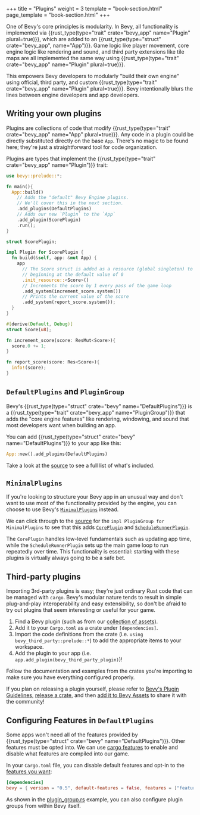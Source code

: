 +++
title = "Plugins"
weight = 3
template = "book-section.html"
page_template = "book-section.html"
+++

One of Bevy's core principles is modularity. In Bevy, all functionality is implemented via {{rust_type(type="trait" crate="bevy_app" name="Plugin" plural=true)}}, which are added to an {{rust_type(type="struct" crate="bevy_app", name="App")}}. Game logic like player movement, core engine logic like rendering and sound, and third party extensions like tile maps are all implemented the same way using {{rust_type(type="trait" crate="bevy_app" name="Plugin" plural=true)}}.

This empowers Bevy developers to modularly "build their own engine" using official, third party, and custom {{rust_type(type="trait" crate="bevy_app" name="Plugin" plural=true)}}. Bevy intentionally blurs the lines between engine developers and app developers.

## Writing your own plugins

Plugins are collections of code that modify {{rust_type(type="trait" crate="bevy_app" name="App" plural=true)}}.
Any code in a plugin could be directly substituted directly on the base `App`.
There's no magic to be found here; they're just a straightforward tool for code organization.

Plugins are types that implement the {{rust_type(type="trait" crate="bevy_app" name="Plugin")}} trait:

```rust
use bevy::prelude::*;

fn main(){
  App::build()
    // Adds the "default" Bevy Engine plugins.
    // We'll cover this in the next section.
    .add_plugins(DefaultPlugins)
    // Adds our new `Plugin` to the `App`
    .add_plugin(ScorePlugin)
    .run();
}

struct ScorePlugin;

impl Plugin for ScorePlugin {
  fn build(&self, app: &mut App) {
    app
      // The Score struct is added as a resource (global singleton) to the world, 
      // beginning at the default value of 0
      .init_resource::<Score>()
      // Increments the score by 1 every pass of the game loop
      .add_system(increment_score.system())
      // Prints the current value of the score
      .add_system(report_score.system());
  }
}

#[derive(Default, Debug)]
struct Score(u8);

fn increment_score(score: ResMut<Score>){
  score.0 += 1;
}

fn report_score(score: Res<Score>){
  info!(score);
}
```

## `DefaultPlugins` and `PluginGroup`

Bevy's {{rust_type(type="struct" crate="bevy" name="DefaultPlugins")}} is a {{rust_type(type="trait" crate="bevy_app" name="PluginGroup")}} that adds the "core engine features" like rendering, windowing, and sound that most developers want when building an app.

You can add {{rust_type(type="struct" crate="bevy" name="DefaultPlugins")}} to your app like this:

```rust
App::new().add_plugins(DefaultPlugins)
```

Take a look at the [source](https://github.com/bevyengine/bevy/blob/latest/crates/bevy_internal/src/default_plugins.rs) to see a full list of what's included.


## `MinimalPlugins`

If you're looking to structure your Bevy app in an unusual way and don't want to use most of the functionality provided by the engine, you can choose to use  Bevy's [`MinimalPlugins`](https://docs.rs/bevy/latest/bevy/struct.MinimalPlugins.html) instead.

We can click through to the [source]((https://github.com/bevyengine/bevy/blob/latest/crates/bevy_internal/src/default_plugins.rs)) for the `impl PluginGroup for MinimalPlugins` to see that this adds [`CorePlugin`](https://docs.rs/bevy/latest/bevy/core/struct.CorePlugin.html) and [`ScheduleRunnerPlugin`](https://docs.rs/bevy/latest/bevy/app/struct.ScheduleRunnerPlugin.html).

The `CorePlugin` handles low-level fundamentals such as updating app time, while the `ScheduleRunnerPlugin` sets up the main game loop to run repeatedly over time.
This functionality is essential: starting with these plugins is virtually always going to be a safe bet.

## Third-party plugins

Importing 3rd-party plugins is easy; they're just ordinary Rust code that can be managed with `cargo`.
Bevy's modular nature tends to result in simple plug-and-play interoperability and easy extensibility, so don't be afraid to try out plugins that seem interesting or useful for your game.

1. Find a Bevy plugin (such as from our [collection of assets](https://bevyengine.org/assets/)).
2. Add it to your `Cargo.toml` as a crate under `[dependencies]`.
3. Import the code definitions from the crate (i.e. `using bevy_third_party::prelude::*`) to add the appropriate items to your workspace.
4. Add the plugin to your app (i.e. `app.add_plugin(bevy_third_party_plugin)`)!

Follow the documentation and examples from the crates you're importing to make sure you have everything configured properly.

If you plan on releasing a plugin yourself, please refer to [Bevy's Plugin Guidelines](https://github.com/bevyengine/bevy/blob/main/docs/plugins_guidelines.md), [release a crate](https://doc.rust-lang.org/cargo/reference/publishing.html), and then [add it to Bevy Assets](https://github.com/bevyengine/bevy-assets/) to share it with the community!

## Configuring Features in `DefaultPlugins`

Some apps won't need all of the features provided by {{rust_type(type="struct" crate="bevy" name="DefaultPlugins")}}. Other features must be opted into. We can use [cargo features](https://doc.rust-lang.org/cargo/reference/features.html) to enable and disable what features are compiled into our game.

In your `Cargo.toml` file, you can disable default features and opt-in to the [features you want](https://github.com/bevyengine/bevy/blob/main/docs/cargo_features.md):

```toml
[dependencies]
bevy = { version = "0.5", default-features = false, features = ["feature_name"] }
```

As shown in the [plugin_group.rs](https://github.com/bevyengine/bevy/blob/latest/examples/app/plugin_group.rs) example, you can also configure plugin groups from within Bevy itself.
